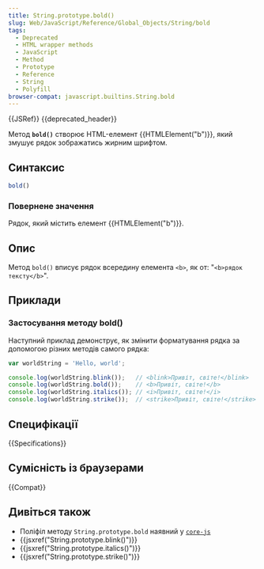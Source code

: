 ```yaml
---
title: String.prototype.bold()
slug: Web/JavaScript/Reference/Global_Objects/String/bold
tags:
  - Deprecated
  - HTML wrapper methods
  - JavaScript
  - Method
  - Prototype
  - Reference
  - String
  - Polyfill
browser-compat: javascript.builtins.String.bold
---
```

{{JSRef}} {{deprecated_header}}

Метод **`bold()`** створює HTML-елемент {{HTMLElement("b")}}, який змушує рядок зображатись жирним шрифтом.

## Синтаксис

```js
bold()
```

### Повернене значення

Рядок, який містить елемент {{HTMLElement("b")}}.

## Опис

Метод `bold()` вписує рядок всередину елемента `<b>`, як от: "`<b>рядок тексту</b>`".

## Приклади

### Застосування методу bold()

Наступний приклад демонструє, як змінити форматування рядка за допомогою різних методів самого рядка:

```js
var worldString = 'Hello, world';

console.log(worldString.blink());   // <blink>Привіт, світе!</blink>
console.log(worldString.bold());    // <b>Привіт, світе!</b>
console.log(worldString.italics()); // <i>Привіт, світе!</i>
console.log(worldString.strike());  // <strike>Привіт, світе!</strike>
```

## Специфікації

{{Specifications}}

## Сумісність із браузерами

{{Compat}}

## Дивіться також

- Поліфіл методу `String.prototype.bold` наявний у [`core-js`](https://github.com/zloirock/core-js#ecmascript-string-and-regexp)
- {{jsxref("String.prototype.blink()")}}
- {{jsxref("String.prototype.italics()")}}
- {{jsxref("String.prototype.strike()")}}

